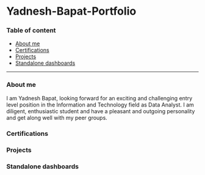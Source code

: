 # Yadnesh-Bapat-Portfolio

### Table of content
- [About me](#About-me)
- [Certifications](#Certifications)
- [Projects](#Projects)
- [Standalone dashboards](#Standalone-dashboards)

--------------------------------------------------------------------------------
### About me
I am Yadnesh Bapat, looking forward for an exciting and challenging entry level position in the Information and Technology field as Data Analyst. I am diligent, enthusiastic student and have a pleasant and outgoing personality and get along well with my peer groups.

### Certifications


### Projects


### Standalone dashboards
